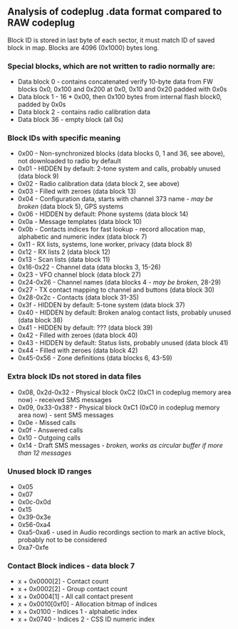 ## Analysis of codeplug .data format compared to RAW codeplug ##
Block ID is stored in last byte of each sector, it must match ID of saved block in map. Blocks are 4096 (0x1000) bytes long.

### Special blocks, which are not written to radio normally are: ###
* Data block 0 - contains concatenated verify 10-byte data from FW blocks 0x0, 0x100 and 0x200 at 0x0, 0x10 and 0x20 padded with 0x0s
* Data block 1 - 16 * 0x00, then 0x100 bytes from internal flash block0, padded by 0x0s
* Data block 2 - contains radio calibration data
* Data block 36 - empty block (all 0s)

### Block IDs with specific meaning ###
* 0x00 - Non-synchronized blocks (data blocks 0, 1 and 36, see above), not downloaded to radio by default
* 0x01 - HIDDEN by default: 2-tone system and calls, probably unused (data block 9)
* 0x02 - Radio calibration data (data block 2, see above)
* 0x03 - Filled with zeroes (data block 13)
* 0x04 - Configuration data, starts with channel 373 name - _may be broken_ (data block 5), GPS systems
* 0x06 - HIDDEN by default: Phone systems (data block 14)
* 0x0a - Message templates (data block 10)
* 0x0b - Contacts indices for fast lookup - record allocation map, alphabetic and numeric index (data block 7)
* 0x11 - RX lists, systems, lone worker, privacy (data block 8)
* 0x12 - RX lists 2 (data block 12)
* 0x13 - Scan lists (data block 11)
* 0x16-0x22 - Channel data (data blocks 3, 15-26)
* 0x23 - VFO channel block (data block 27)
* 0x24-0x26 - Channel names (data blocks 4 - _may be broken_, 28-29)
* 0x27 - TX contact mapping to channel and buttons (data block 30)
* 0x28-0x2c - Contacts (data block 31-35)
* 0x3f - HIDDEN by default: 5-tone system (data block 37)
* 0x40 - HIDDEN by default: Broken analog contact lists, probably unused (data block 38)
* 0x41 - HIDDEN by default: ??? (data block 39)
* 0x42 - Filled with zeroes (data block 40)
* 0x43 - HIDDEN by default: Status lists, probably unused (data block 41)
* 0x44 - Filled with zeroes (data block 42)
* 0x45-0x56 - Zone definitions (data blocks 6, 43-59)

### Extra block IDs not stored in data files ###
* 0x08, 0x2d-0x32 - Physical block 0xC2 (0xC1 in codeplug memory area now) - received SMS messages
* 0x09, 0x33-0x38? - Physical block 0xC1 (0xC0 in codeplug memory area now) - sent SMS messages
* 0x0e - Missed calls
* 0x0f - Answered calls
* 0x10 - Outgoing calls
* 0x14 - Draft SMS messages - *broken, works as circular buffer if more than 12 messages*

### Unused block ID ranges ###
* 0x05
* 0x07
* 0x0c-0x0d
* 0x15
* 0x39-0x3e
* 0x56-0xa4
* 0xa5-0xa6 - used in Audio recordings section to mark an active block, probably not to be considered
* 0xa7-0xfe

### Contact Block indices - data block 7 ###
* x + 0x0000[2] - Contact count
* x + 0x0002[2] - Group contact count
* x + 0x0004[1] - All call contact present
* x + 0x0010[0xf0] - Allocation bitmap of indices
* x + 0x0100 - Indices 1 - alphabetic index
* x + 0x0740 - Indices 2 - CSS ID numeric index

